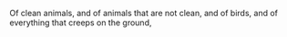 Of clean animals, and of animals that are not clean, and of birds, and of everything that creeps on the ground,
